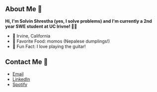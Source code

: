 ## About Me 👋
**Hi, I'm Solvin Shrestha (yes, I solve problems) and I'm currently a 2nd year SWE student at UC Irivne! 🐜🍴**

- 📍 Irvine, California
- 🥟 Favorite Food: momos (Nepalese dumplings!)
- 🎸 Fun Fact: I love playing the guitar!

## Contact Me 📱
- [Email](solvins@uci.edu)
- [LinkedIn](https://www.linkedin.com/in/ssolvin/)
- [Spotify](https://open.spotify.com/user/q8a6e672pdb24kyftxn2lo9qn)

<!--
**ssolvin/ssolvin** is a ✨ _special_ ✨ repository because its `README.md` (this file) appears on your GitHub profile.

Here are some ideas to get you started:

- 🔭 I’m currently working on ...
- 🌱 I’m currently learning ...
- 👯 I’m looking to collaborate on ...
- 🤔 I’m looking for help with ...
- 💬 Ask me about ...
- 📫 How to reach me: ...
- 😄 Pronouns: ...
- ⚡ Fun fact: ...
-->
